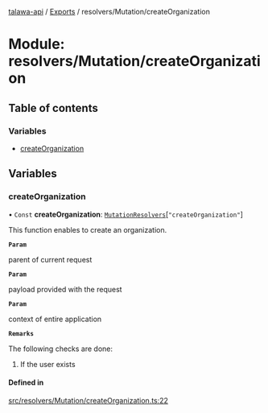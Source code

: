 [talawa-api](../README.md) / [Exports](../modules.md) / resolvers/Mutation/createOrganization

# Module: resolvers/Mutation/createOrganization

## Table of contents

### Variables

- [createOrganization](resolvers_Mutation_createOrganization.md#createorganization)

## Variables

### createOrganization

• `Const` **createOrganization**: [`MutationResolvers`](types_generatedGraphQLTypes.md#mutationresolvers)[``"createOrganization"``]

This function enables to create an organization.

**`Param`**

parent of current request

**`Param`**

payload provided with the request

**`Param`**

context of entire application

**`Remarks`**

The following checks are done:
1. If the user exists

#### Defined in

[src/resolvers/Mutation/createOrganization.ts:22](https://github.com/PalisadoesFoundation/talawa-api/blob/3eeb2af/src/resolvers/Mutation/createOrganization.ts#L22)
